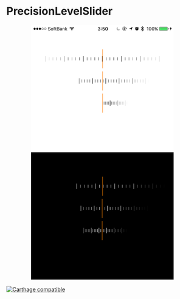 # PrecisionLevelSlider

<p align="center">
  <img src="sample.png" width=375>
</p>

[![Carthage compatible](https://img.shields.io/badge/Carthage-compatible-4BC51D.svg?style=flat)](https://github.com/Carthage/Carthage)
